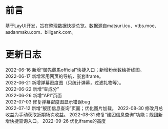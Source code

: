 # 前言

基于LayUI开发，旨在整理数据快捷总览。数据源自matsuri.icu、vtbs.moe、asdanmaku.com、biligank.com。  

# 更新日志

2022-06-16 新增“御先蔵馬official”快捷入口；新增粉丝数绘折线图。  
2022-06-17 新增常用网页的导航，嵌套iframe。  
2022-06-21 新增弹幕密度图（只统计弹幕，过滤礼物等）。  
2022-06-22 新增“查成分”  
2022-06-26 新增“API”页面  
2022-07-03 修复弹幕密度图显示错误bug  
2022-07-12 新增“舰团信息查询”页面；优化图片加载。
2022-08-30 修改月总收益为手动获取近期场次收益。
2022-08-31 修复“建团信息查询”功能；舰团新增快捷查询入口。
2022-09-26 优化iframe的高度  